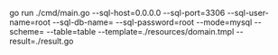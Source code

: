 go run ./cmd/main.go 
    --sql-host=0.0.0.0 
    --sql-port=3306
    --sql-user-name=root
    --sql-db-name=
    --sql-password=root
    --mode=mysql
    --scheme=
    --table=table
    --template=./resources/domain.tmpl
    --result=./result.go